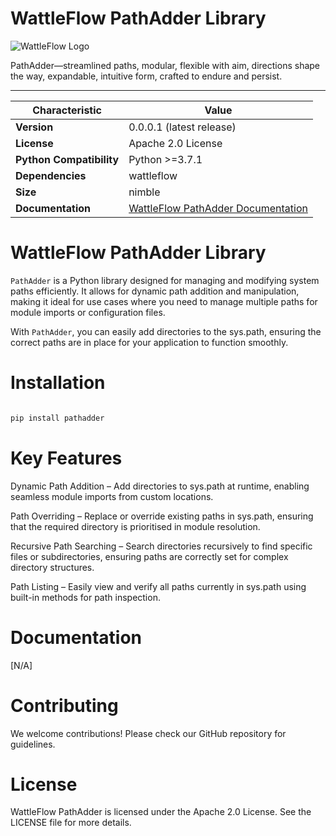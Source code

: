 # WattleFlow PathAdder Library

![WattleFlow Logo](doc/wattleflow.png)

PathAdder—streamlined paths,
modular, flexible with aim,
directions shape the way,
expandable, intuitive form,
crafted to endure and persist.

---

| Characteristic           | Value                                                      |
| ------------------------ | ---------------------------------------------------------- |
| **Version**              | 0.0.0.1 (latest release)                                   |
| **License**              | Apache 2.0 License                                         |
| **Python Compatibility** | Python >=3.7.1                                             |
| **Dependencies**         | wattleflow                                                 |
| **Size**                 | nimble                                                     |
| **Documentation**        | [WattleFlow PathAdder Documentation](https://github.com/wattleflow/pathadder.git) |


# WattleFlow PathAdder Library
`PathAdder` is a Python library designed for managing and modifying system paths efficiently. It allows for dynamic path addition and manipulation, making it ideal for use cases where you need to manage multiple paths for module imports or configuration files.

With `PathAdder`, you can easily add directories to the sys.path, ensuring the correct paths are in place for your application to function smoothly.

# Installation
```bash

pip install pathadder

```


# Key Features

Dynamic Path Addition – Add directories to sys.path at runtime, enabling seamless module imports from custom locations.

Path Overriding – Replace or override existing paths in sys.path, ensuring that the required directory is prioritised in module resolution.

Recursive Path Searching – Search directories recursively to find specific files or subdirectories, ensuring paths are correctly set for complex directory structures.

Path Listing – Easily view and verify all paths currently in sys.path using built-in methods for path inspection.


# Documentation

[N/A]

# Contributing

We welcome contributions! Please check our GitHub repository for guidelines.

# License

WattleFlow PathAdder is licensed under the Apache 2.0 License. See the LICENSE file for more details.